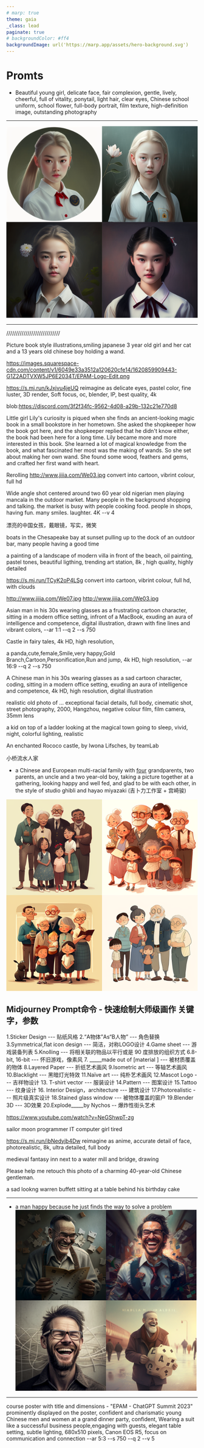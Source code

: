 ```yaml
---
# marp: true
theme: gaia
_class: lead
paginate: true
# backgroundColor: #ff4
backgroundImage: url('https://marp.app/assets/hero-background.svg')
---
```


# Promts
- Beautiful young girl, delicate face, fair complexion, gentle, lively, cheerful, full of vitality, ponytail, light hair, clear eyes, Chinese school uniform, school flower, full-body portrait, film texture, high-definition image, outstanding photography

---
![bg left:100% 100%](ImageGenarate/Beautiful_young_girl_delicate_face_fair_complexion.png)

---

////////////////////////////

Picture book style illustrations,smiling japanese 3 year old girl and her cat and a 13 years old chinese boy holding a wand.

https://images.squarespace-cdn.com/content/v1/6049e33a3512a120620cfe14/1620859909443-G1Z2ADTVXW5JP6E2034T/EPAM-Logo-Edit.png

https://s.mj.run/kJxjvu4jeUQ  reimagine as delicate eyes, pastel color, fine luster, 3D render, Soft focus, oc, blender, IP, best quality, 4k


blob:https://discord.com/3f2f34fc-9562-4d08-a29b-132c21e770d8

Little girl Lily's curiosity is piqued when she finds an ancient-looking magic book in a small bookstore in her hometown. She asked the shopkeeper how the book got here, and the shopkeeper replied that he didn't know either, the book had been here for a long time. Lily became more and more interested in this book. She learned a lot of magical knowledge from the book, and what fascinated her most was the making of wands. So she set about making her own wand. She found some wood, feathers and gems, and crafted her first wand with heart. 

Rerolling http://www.jiiia.com/We03.jpg convert into cartoon, vibrint colour, full hd


Wide angle shot centered around two 60 year old nigerian men playing mancala in the outdoor market. Many people in the background shopping and talking. the market is busy with people cooking food. people in shops, having fun. many smiles. laughter. 4K --v 4 


漂亮的中国女孩，戴眼镜，写实，微笑


boats in the Chesapeake bay at sunset pulling up to the dock of an outdoor bar, many people having a good time


a painting of a landscape of modern villa in front of the beach, oil painting, pastel tones, beautiful ligthing, trending art station, 8k , high quality, highly detailed

https://s.mj.run/TCyK2oP4LSg convert into cartoon, vibrint colour, full hd, with clouds

http://www.jiiia.com/We07.jpg
http://www.jiiia.com/We03.jpg  

Asian man in his 30s wearing glasses as a frustrating cartoon character, sitting in a modern office setting, 
infront of a MacBook,
exuding an aura of intelligence and competence, 
digital illustration, drawn with fine lines and vibrant colors, --ar 1:1 --q 2 --s 750 

Castle in fairy tales, 4k HD, high resolution,


a panda,cute,female,Smile,very happy,Gold Branch,Cartoon,Personification,Run and jump, 4k HD, high resolution, --ar 16:9 --q 2 --s 750

A Chinese man in his 30s wearing glasses as a sad cartoon character, coding, sitting in a modern office setting, exuding an aura of intelligence and competence, 4k HD, high resolution, digital illustration


realistic old photo of ...  exceptional facial details, full body, cinematic shot, street photography, 2000, Hangzhou, negative colour film, film camera, 35mm lens


a kid on top of a ladder looking at the magical town going to sleep, vivid, night, colorful lighting, realistic


An enchanted Rococo castle, by Iwona Lifsches, by teamLab

小桥流水人家

- a Chinese and European multi-racial family with <u>four</u> grandparents, two parents, an uncle and a two year-old boy, taking a picture together at a gathering, looking happy and well fed, and glad to be with each other, in the style of studio ghibli and hayao miyazaki (吉卜力工作室 + 宫崎骏)

![bg left:100% 100%](ImageGenarate/GrahamR_a_Chinese_and_European_multi-racial_family_with_four_gr_39796ecd-c96d-4287-b46d-25a942e80e05.png)



## Midjourney Prompt命令 - 快速绘制大师级画作 关键字，参数

1.Sticker Design --- 贴纸风格
2.“A物体”As“B人物”  --- 角色替换
3.Symmetrical,flat icon design --- 简洁，对称LOGO设计
4.Game sheet --- 游戏装备列表
5.Knolling --- 将相关联的物品以平行或是 90 度排放的组织方式
6.8-bit, 16-bit  --- 怀旧游戏，像素风
7. _____made out of [material ]  --- 被材质覆盖的物体
8.Layered Paper  --- 折纸艺术画风
9.Isometric art  ---  等轴艺术画风
10.Blacklight ---  黑暗灯光特效
11.Naïve art ---  纯朴艺术画风
12.Mascot Logo --- 吉祥物设计
13. T-shirt vector --- 服装设计
14.Pattern --- 图案设计
15.Tattoo --- 纹身设计
16. Interior Design，architecture --- 建筑设计
17.Photorealistic --- 照片级真实设计
18.Stained glass window --- 被物体覆盖的窗户
19.Blender 3D --- 3D效果
20.Explode_____by Nychos -- 爆炸性街头艺术

https://www.youtube.com/watch?v=NeGShwpT-zg


sailor moon programmer IT computer girl tired
 
 
https://s.mj.run/ibNedyjb4Dw reimagine as anime, accurate detail of face, photorealistic, 8k, ultra detailed, full body


medieval fantasy inn next to a water mill and bridge, drawing 

Please help me retouch this photo of a charming 40-year-old Chinese gentleman.


a sad lookng warren buffett sitting at a table behind his birthday cake



---

- a man happy because he just finds the way to solve a problem  
![bg left:100% 100%](ImageGenarate/Picture3.png)
---

course poster with title and dimensions - "EPAM - ChatGPT Summit 2023" prominently displayed on the poster, 
confident and charismatic young Chinese men and women at a grand dinner party, confident, Wearing a suit like a successful business people,engaging with guests, elegant table setting, subtle lighting, 
680x510 pixels, Canon EOS R5, focus on communication and connection --ar 5:3 --s 750 --q 2 --v 5 
